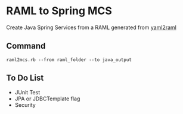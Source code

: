 # RAML to Spring MCS
Create Java Spring Services from a RAML generated from [yaml2raml](https://github.com/lualfonso/yaml2raml)

## Command

    raml2mcs.rb --from raml_folder --to java_output
    
## To Do List
-  JUnit Test
-  JPA or JDBCTemplate flag 
-  Security
